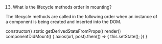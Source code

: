 13. What is the lifecycle methods order in mounting?

















The lifecycle methods are called in the following order when an instance of a component is being created and inserted into the DOM.

constructor()
static getDerivedStateFromProps()
render()
componentDidMount() {
  axios(url, post).then(() => {
    this.setState();
  })
}








